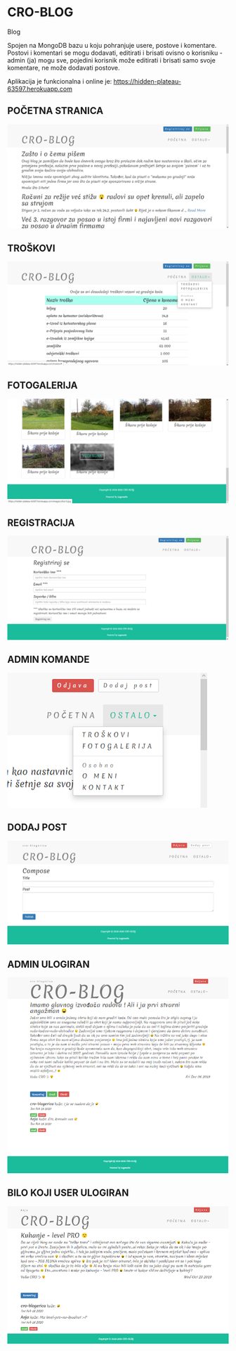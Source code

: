 # CRO-BLOG
Blog

Spojen na MongoDB bazu u koju pohranjuje usere, postove i komentare. Postovi i komentari se mogu dodavati, editirati i brisati ovisno o korisniku - admin (ja) mogu sve, pojedini korisnik može editirati i brisati samo svoje komentare, ne može dodavati postove.

Aplikacija je funkcionalna i online je: https://hidden-plateau-63597.herokuapp.com

## POČETNA STRANICA

![alt text](https://github.com/suncica-negra/CRO-BLOG/blob/master/public/images/blog1.png)

## TROŠKOVI

![alt text](https://github.com/suncica-negra/CRO-BLOG/blob/master/public/images/blog2.png)

## FOTOGALERIJA

![alt text](https://github.com/suncica-negra/CRO-BLOG/blob/master/public/images/blog3.png)

## REGISTRACIJA

![alt text](https://github.com/suncica-negra/CRO-BLOG/blob/master/public/images/blog4.png)

## ADMIN KOMANDE

![alt text](https://github.com/suncica-negra/CRO-BLOG/blob/master/public/images/blog5.png)

## DODAJ POST

![alt text](https://github.com/suncica-negra/CRO-BLOG/blob/master/public/images/blog6.png)

## ADMIN ULOGIRAN

![alt text](https://github.com/suncica-negra/CRO-BLOG/blob/master/public/images/blog7.png)

## BILO KOJI USER ULOGIRAN

![alt text](https://github.com/suncica-negra/CRO-BLOG/blob/master/public/images/blog8.png)

